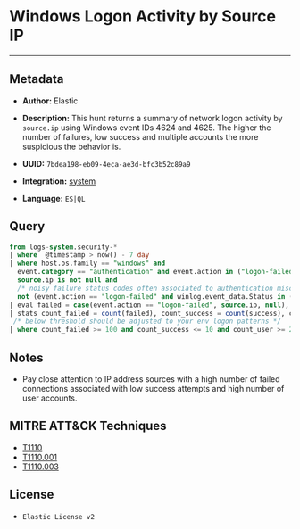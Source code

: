 # Windows Logon Activity by Source IP

---

## Metadata

- **Author:** Elastic
- **Description:** This hunt returns a summary of network logon activity by `source.ip` using Windows event IDs 4624 and 4625. The higher the number of failures, low success and multiple accounts the more suspicious the behavior is.

- **UUID:** `7bdea198-eb09-4eca-ae3d-bfc3b52c89a9`
- **Integration:** [system](https://docs.elastic.co/integrations/system)
- **Language:** `ES|QL`

## Query

```sql
from logs-system.security-*
| where  @timestamp > now() - 7 day
| where host.os.family == "windows" and
  event.category == "authentication" and event.action in ("logon-failed", "logged-in") and winlog.logon.type == "Network" and
  source.ip is not null and
  /* noisy failure status codes often associated to authentication misconfiguration */
  not (event.action == "logon-failed" and winlog.event_data.Status in ("0xC000015B", "0XC000005E", "0XC0000133", "0XC0000192"))
| eval failed = case(event.action == "logon-failed", source.ip, null), success = case(event.action == "logged-in", source.ip, null)
| stats count_failed = count(failed), count_success = count(success), count_user = count_distinct(winlog.event_data.TargetUserName) by source.ip
 /* below threshold should be adjusted to your env logon patterns */
| where count_failed >= 100 and count_success <= 10 and count_user >= 20
```

## Notes

- Pay close attention to IP address sources with a high number of failed connections associated with low success attempts and high number of user accounts.
## MITRE ATT&CK Techniques

- [T1110](https://attack.mitre.org/techniques/T1110)
- [T1110.001](https://attack.mitre.org/techniques/T1110/001)
- [T1110.003](https://attack.mitre.org/techniques/T1110/003)

## License

- `Elastic License v2`
